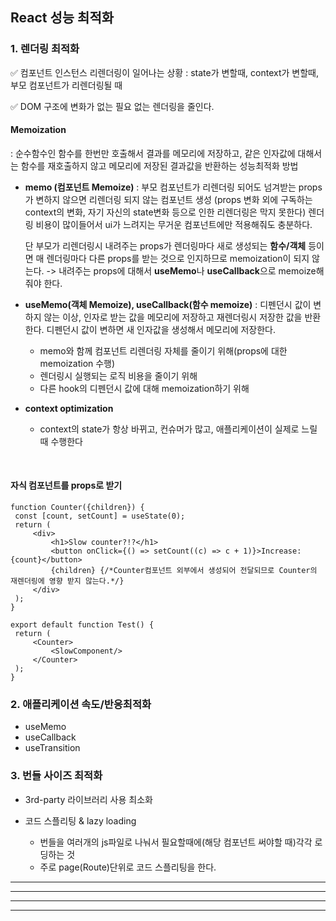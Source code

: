 ## React 성능 최적화

### 1. 렌더링 최적화

✅ 컴포넌트 인스턴스 리렌더링이 일어나는 상황
: state가 변할때, context가 변할때, 부모 컴포넌트가 리렌더링될 때

✅ DOM 구조에 변화가 없는 필요 없는 렌더링을 줄인다.

#### **Memoization**

: 순수함수인 함수를 한번만 호출해서 결과를 메모리에 저장하고, 같은 인자값에 대해서는 함수를 재호출하지 않고 메모리에 저장된 결과값을 반환하는 성능최적화 방법

- **memo (컴포넌트 Memoize)**
  : 부모 컴포넌트가 리렌더링 되어도 넘겨받는 props가 변하지 않으면 리렌더링 되지 않는 컴포넌트 생성
  (props 변화 외에 구독하는 context의 변화, 자기 자신의 state변화 등으로 인한 리렌더링은 막지 못한다)
  렌더링 비용이 많이들어서 ui가 느려지는 무거운 컴포넌트에만 적용해줘도 충분하다.
  
  단 부모가 리렌더링시 내려주는 props가 렌더링마다 새로 생성되는 **함수/객체** 등이면 매 렌더링마다 다른 props를 받는 것으로 인지하므로 memoization이 되지 않는다. -> 내려주는 props에 대해서 **useMemo**나 **useCallback**으로 memoize해줘야 한다.
  <br/>
- **useMemo(객체 Memoize), useCallback(함수 memoize)**
  : 디펜던시 값이 변하지 않는 이상, 인자로 받는 값을 메모리에 저장하고 재렌더링시 저장한 값을 반환한다. 디펜던시 값이 변하면 새 인자값을 생성해서 메모리에 저장한다.
  
  - memo와 함께 컴포넌트 리렌더링 자체를 줄이기 위해(props에 대한 memoization 수행)
  - 렌더링시 실행되는 로직 비용을 줄이기 위해
  - 다른 hook의 디펜던시 값에 대해 memoization하기 위해
    <br/>
- **context optimization** 
  
  - context의 state가 항상 바뀌고, 컨슈머가 많고, 애플리케이션이 실제로 느릴 때 수행한다

<br/>

#### **자식 컴포넌트를 props로 받기**

```
function Counter({children}) {
 const [count, setCount] = useState(0);
 return (
     <div>
         <h1>Slow counter?!?</h1>
         <button onClick={() => setCount((c) => c + 1)}>Increase: {count}</button>
         {children} {/*Counter컴포넌트 외부에서 생성되어 전달되므로 Counter의 재렌더링에 영향 받지 않는다.*/}
     </div>
 );
}

export default function Test() {
 return (
     <Counter>
         <SlowComponent/>
     </Counter>
 );
}
```

### 2. 애플리케이션 속도/반응최적화

- useMemo
- useCallback
- useTransition

### 3. 번들 사이즈 최적화

- 3rd-party 라이브러리 사용 최소화
- 코드 스플리팅 & lazy loading
  
  - 번들을 여러개의 js파일로 나눠서 필요할때에(해당 컴포넌트 써야할 때)각각 로딩하는 것
  - 주로 page(Route)단위로 코드 스플리팅을 한다.

---




---

---

---

